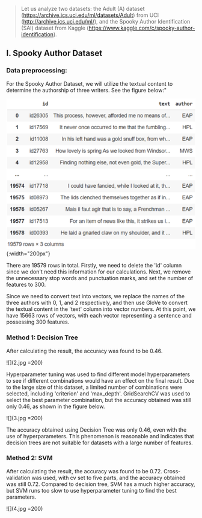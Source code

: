 > Let us analyze two datasets: the Adult (A) dataset (https://archive.ics.uci.edu/ml/datasets/Adult) from UCI (http://archive.ics.uci.edu/ml/), and the Spooky Author Identification (SAI) dataset from Kaggle (https://www.kaggle.com/c/spooky-author-identification).

## I. Spooky Author Dataset
### Data preprocessing:
For the Spooky Author Dataset, we will utilize the textual content to determine the authorship of three writers. See the figure below:"

![](1.jpg){:width="200px"}

There are 19579 rows in total. Firstly, we need to delete the 'id' column since we don't need this information for our calculations. Next, we remove the unnecessary stop words and punctuation marks, and set the number of features to 300.

Since we need to convert text into vectors, we replace the names of the three authors with 0, 1, and 2 respectively, and then use GloVe to convert the textual content in the 'text' column into vector numbers. At this point, we have 15663 rows of vectors, with each vector representing a sentence and possessing 300 features.

### Method 1: Decision Tree
After calculating the result, the accuracy was found to be 0.46.

![](2.jpg =200)

Hyperparameter tuning was used to find different model hyperparameters to see if different combinations would have an effect on the final result. Due to the large size of this dataset, a limited number of combinations were selected, including 'criterion' and 'max_depth'. GridSearchCV was used to select the best parameter combination, but the accuracy obtained was still only 0.46, as shown in the figure below.

![](3.jpg =200)

The accuracy obtained using Decision Tree was only 0.46, even with the use of hyperparameters. This phenomenon is reasonable and indicates that decision trees are not suitable for datasets with a large number of features.


### Method 2: SVM
After calculating the result, the accuracy was found to be 0.72. Cross-validation was used, with cv set to five parts, and the accuracy obtained was still 0.72. Compared to decision tree, SVM has a much higher accuracy, but SVM runs too slow to use hyperparameter tuning to find the best parameters.

![](4.jpg =200)
